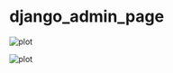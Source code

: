 # django_admin_page

![plot](C:/Users/kanal/Desktop/Screenshots/atribs/Email_auth.jpg)

![plot](C:/Users/kanal/Desktop/Screenshots/atribs/admin_page.jpg)
